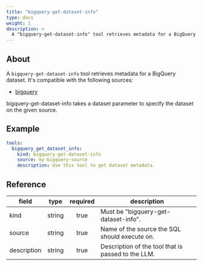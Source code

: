 ```yaml
---
title: "bigquery-get-dataset-info"
type: docs
weight: 1
description: > 
  A "bigquery-get-dataset-info" tool retrieves metadata for a BigQuery dataset.
---
```


## About

A `bigquery-get-dataset-info` tool retrieves metadata for a BigQuery dataset.
It's compatible with the following sources:

- [bigquery](../sources/bigquery.md)

bigquery-get-dataset-info takes a dataset parameter to specify the dataset
on the given source.

## Example

```yaml
tools:
  bigquery_get_dataset_info:
    kind: bigquery-get-dataset-info
    source: my-bigquery-source
    description: Use this tool to get dataset metadata.
```

## Reference

| **field**   |                  **type**                  | **required** | **description**                                                                                  |
|-------------|:------------------------------------------:|:------------:|--------------------------------------------------------------------------------------------------|
| kind        |                   string                   |     true     | Must be "bigquery-get-dataset-info".                                                             |
| source      |                   string                   |     true     | Name of the source the SQL should execute on.                                                    |
| description |                   string                   |     true     | Description of the tool that is passed to the LLM.                                               |
